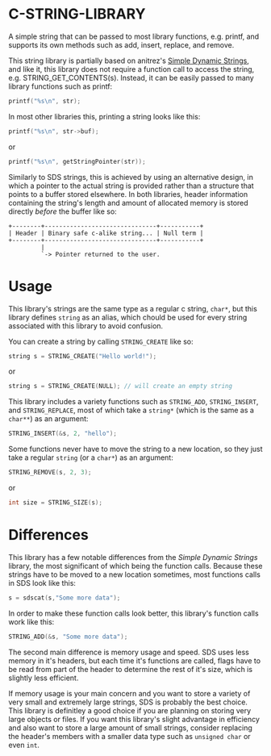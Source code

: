 # C-STRING-LIBRARY
A simple string that can be passed to most library functions, e.g. printf, and supports its own methods such as add, insert, replace, and remove.

This string library is partially based on anitrez's [Simple Dynamic Strings](https://github.com/antirez/sds/), and like it, this library does not require a function call to access the string, e.g. STRING_GET_CONTENTS(s). Instead, it can be easily passed to many library functions such as printf:

```c
printf("%s\n", str);
```

In most other libraries this, printing a string looks like this:

```c
printf("%s\n", str->buf);
```

or

```c
printf("%s\n", getStringPointer(str));
```

Similarly to SDS strings, this is achieved by using an alternative design, in which a pointer to the actual string is provided rather than a structure that points to a buffer stored elsewhere. In both libraries, header information containing the string's length and amount of allocated memory is stored directly _before_ the buffer like so:


    +--------+-------------------------------+-----------+
    | Header | Binary safe c-alike string... | Null term |
    +--------+-------------------------------+-----------+
             |
             `-> Pointer returned to the user.


# Usage

This library's strings are the same type as a regular c string, `char*`, but this library defines `string` as an alias, which chould be used for every string associated with this library to avoid confusion.

You can create a string by calling `STRING_CREATE` like so:

```c
string s = STRING_CREATE("Hello world!");
```
or

```c
string s = STRING_CREATE(NULL); // will create an empty string
```

This library includes a variety functions such as `STRING_ADD`, `STRING_INSERT`, and `STRING_REPLACE`, most of which take a `string*` (which is the same as a `char**`) as an argument:

```c
STRING_INSERT(&s, 2, "hello");
```

Some functions never have to move the string to a new location, so they just take a regular `string` (or a `char*`) as an argument:

```c
STRING_REMOVE(s, 2, 3);
```

or

```c
int size = STRING_SIZE(s);
```

# Differences

This library has a few notable differences from the _Simple Dynamic Strings_ library, the most significant of which being the function calls. Because these strings have to be moved to a new location sometimes, most functions calls in SDS look like this:

```c
s = sdscat(s,"Some more data");
```

In order to make these function calls look better, this library's function calls work like this:

```c
STRING_ADD(&s, "Some more data");
```

The second main difference is memory usage and speed. SDS uses less memory in it's headers, but each time it's functions are called, flags have to be read from part of the header to determine the rest of it's size, which is slightly less efficient.

If memory usage is your main concern and you want to store a variety of very small and extremely large strings, SDS is probably the best choice. This library is definitley a good choice if you are planning on storing very large objects or files. If you want this library's slight advantage in efficiency and also want to store a large amount of small strings, consider replacing the header's members with a smaller data type such as `unsigned char` or even `int`.

